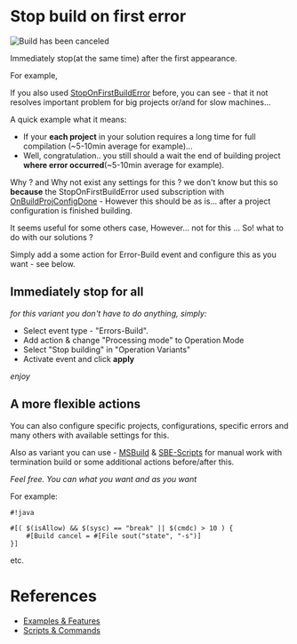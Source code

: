 # Stop build on first error

![Build has been canceled](https://bitbucket.org/3F/vssolutionbuildevent/wiki/Resources/examples/stop_build.png)

Immediately stop(at the same time) after the first appearance.

For example,

If you also used [StopOnFirstBuildError](http://visualstudiogallery.msdn.microsoft.com/91aaa139-5d3c-43a7-b39f-369196a84fa5) before, you can see -  that it not resolves important problem for big projects or/and for slow machines...

A quick example what it means:

* If your **each project** in your solution requires a long time for full compilation (~5-10min average for example)...
* Well, congratulation.. you still should a wait the end of building project **where error occurred**(~5-10min average for example).

Why ? and Why not exist any settings for this ? we don't know but this so **because** the StopOnFirstBuildError used subscription with [OnBuildProjConfigDone](https://msdn.microsoft.com/en-us/library/envdte._dispbuildevents.onbuildprojconfigdone%28v=vs.120%29.aspx) - However this should be as is... after a project configuration is finished building. 

It seems useful for some others case, However... not for this ...
So! what to do with our solutions ? 

Simply add a some action for Error-Build event and configure this as you want - see below.

## Immediately stop for all

*for this variant you don't have to do anything, simply:*

* Select event type - "Errors-Build". 
* Add action & change "Processing mode" to Operation Mode
* Select "Stop building" in "Operation Variants"
* Activate event and click **apply**


*enjoy*

## A more flexible actions

You can also configure specific projects, configurations, specific errors and many others with available settings for this.

Also as variant you can use - [MSBuild](../Scripts_&_Commands/MSBuild) & [SBE-Scripts](../Scripts_&_Commands/SBE-Scripts) for manual work with termination build or some additional actions before/after this.

*Feel free. You can what you want and as you want*

For example:

```
#!java

#[( $(isAllow) && $(sysc) == "break" || $(cmdc) > 10 ) {
    #[Build cancel = #[File sout("state", "-s")]
}]
```
etc.


# References

* [Examples & Features](../Examples)
* [Scripts & Commands](../scripts)
